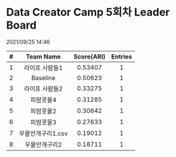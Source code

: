 # Data Creator Camp 5회차 Leader Board
2021/09/25 14:46

|#|Team Name|Score(ARI)|Entries|  
|:---:|:---:|:---:|:---:|  
|1|라이프 사람들1|0.53407|1|  
|2|Baseline|0.50623|1|  
|3|라이프 사람들2|0.33275|1|  
|4|피땀콧물4|0.31285|1|  
|5|피땀콧물2|0.30642|1|  
|6|피땀콧물3|0.27633|1|  
|7|우물안개구리1.csv|0.19012|1|  
|8|우물안개구리2|0.18711|1|  
